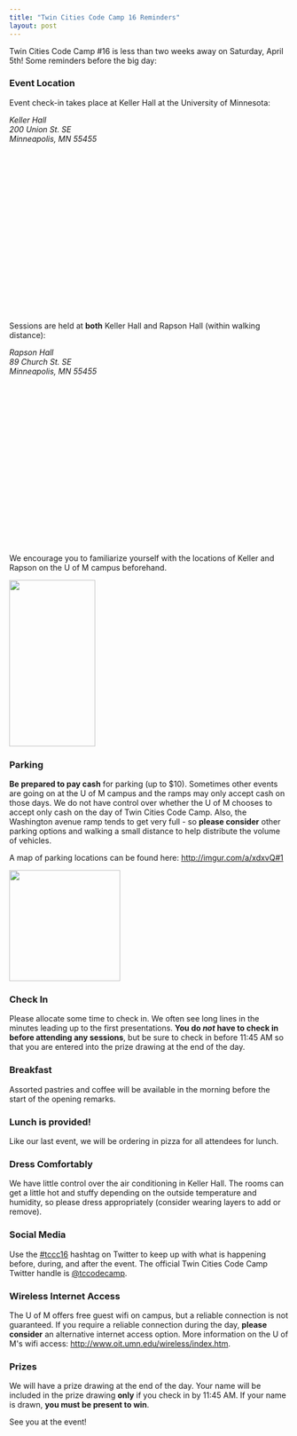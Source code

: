```yaml
---
title: "Twin Cities Code Camp 16 Reminders"
layout: post
---
```


<p>Twin Cities Code Camp #16 is less than two weeks away on Saturday, April 5th! 
	Some reminders before the big day:</p>

<h3>Event Location</h3>
<p>Event check-in takes place at Keller Hall at the University of Minnesota:</p>

<address>
	Keller Hall<br/>
	200 Union St. SE<br/>
	Minneapolis, MN 55455
</address>

<div style="height:300px;width:400px;overflow:hidden;margin-bottom: 20px;"><style type="text/css" media="screen">.gm-style img{max-width: none; !important; background:none !important;}.gm-style-iw{height:auto !important; color:#000000; display:block; white-space:nowrap; width:auto !important; line-height:18px; overflow:hidden !important;}</style><script type="text/javascript" src="http://maps.google.com/maps/api/js?v=3&sensor=false"></script><div style="height:300px;width:400px;overflow:hidden;"><div id="gmap_canvas" style="height:300px; width:400px;"></div><a href="http://www.embed-google-map.com/wordpress/" class="map-data">wordpress check this</a></div><script type="text/javascript">function init_map(){var myOptions = {zoom:14,center:new google.maps.LatLng(44.9746671,-93.23205580000001),mapTypeId: google.maps.MapTypeId.ROADMAP};map = new google.maps.Map(document.getElementById("gmap_canvas"), myOptions);marker = new google.maps.Marker({map: map,position: new google.maps.LatLng(44.9746671, -93.23205580000001)}); infowindow = new google.maps.InfoWindow({content:"<span style='height:auto !important; display:block; white-space:nowrap; overflow:hidden !important;'><strong style='font-weight:400;'>Keller Hall</strong><br>200 Union St. SE<br>55455 Minneapolis</span>" }); google.maps.event.addListener(marker, "click", function(){infowindow.open(map,marker);}); infowindow.open(map,marker);}google.maps.event.addDomListener (window, "load", init_map);</script></div>

<p>Sessions are held at <strong>both</strong> Keller Hall and Rapson Hall (within walking distance):</p>

<address>
	Rapson Hall<br/>
	89 Church St. SE<br/>
	Minneapolis, MN 55455<br/>
</address>

<div style="height:300px;width:400px;overflow:hidden;margin-bottom: 20px;"><style type="text/css" media="screen">.gm-style img{max-width: none; !important; background:none !important;}.gm-style-iw{height:auto !important; color:#000000; display:block; white-space:nowrap; width:auto !important; line-height:18px; overflow:hidden !important;}</style><script type="text/javascript" src="http://maps.google.com/maps/api/js?v=3&sensor=false"></script><div style="height:300px;width:400px;overflow:hidden;"><div id="gmap_canvas2" style="height:300px; width:400px;"></div><a href="http://www.embed-google-map.com/wordpress/" class="map-data">wordpress check this</a></div><script type="text/javascript">function init_map(){var myOptions = {zoom:14,center:new google.maps.LatLng(44.97629,-93.23320999999999),mapTypeId: google.maps.MapTypeId.ROADMAP};map = new google.maps.Map(document.getElementById("gmap_canvas2"), myOptions);marker = new google.maps.Marker({map: map,position: new google.maps.LatLng(44.97629, -93.23320999999999)}); infowindow = new google.maps.InfoWindow({content:"<span style='height:auto !important; display:block; white-space:nowrap; overflow:hidden !important;'><strong style='font-weight:400;'>Rapson Hall</strong><br>89 Church St SE<br>55455 Minneapolis</span>" }); google.maps.event.addListener(marker, "click", function(){infowindow.open(map,marker);}); infowindow.open(map,marker);}google.maps.event.addDomListener (window, "load", init_map);</script></div>

<p>We encourage you to familiarize yourself with the locations of Keller and
	Rapson on the U of M campus beforehand.</p>

<p><a href="http://imgur.com/a/xdxvQ#0">
	<img src="https://evbdn.eventbrite.com/s3-s3/eventlogos/5245465/kellerrapsonpath.png" alt="" width="155" height="300" /></a></p>


<h3>Parking</h3> 
<p><strong>Be prepared to pay cash</strong> for parking 
	(up to $10). Sometimes other events are going on at the U of M campus and 
	the ramps may only accept cash on those days. We do not have control over 
	whether the U of M chooses to accept only cash on the day of Twin Cities Code Camp. 
	Also, the Washington avenue ramp tends to get very full - so <strong>please consider</strong>
	other parking options and walking a small distance to help distribute the 
	volume of vehicles.</p>

<p>A map of parking locations can be found here: 
	<a href="http://imgur.com/a/xdxvQ#1">http://imgur.com/a/xdxvQ#1</a></p>

<p><a href="http://imgur.com/a/xdxvQ#1">
	<img src="https://evbdn.eventbrite.com/s3-s3/eventlogos/5245465/kellerevensmaller.png" alt="" width="200" /></a></p>

<h3>Check In</h3>
<p>Please allocate some time to check in. We 
	often see long lines in the minutes leading up to the first presentations. 
	<strong>You do <em>not</em> have to check in before attending any sessions</strong>, 
	but be sure to check in before 11:45 AM so that you are entered into the 
	prize drawing at the end of the day.</p>

<h3>Breakfast</h3>
<p>Assorted pastries and coffee will be available in the morning before the 
	start of the opening remarks.</p>

<h3>Lunch is provided!</h3>
<p>Like our last event, we will be ordering in pizza for all attendees for lunch.</p>

<h3>Dress Comfortably</h3>
<p>We have little control over the air conditioning in Keller Hall. 
	The rooms can get a little hot and stuffy depending on the outside temperature
	and humidity, so please dress appropriately (consider wearing layers to add
	or remove).</p>

<h3>Social Media</h3>
<p>Use the 
	<a href="https://twitter.com/search?q=%23tccc16&amp;f=realtime">#tccc16</a> 
	hashtag on Twitter to keep up with what is happening before, during, and after 
	the event. The official Twin Cities Code Camp Twitter handle is 
	<a href="https://twitter.com/TCCodeCamp">@tccodecamp</a>.</p>

<h3>Wireless Internet Access</h3>
<p>The U of M offers free guest wifi on campus, 
	but a reliable connection is not guaranteed. If you require a reliable connection
	during the day, <strong>please consider</strong> an alternative internet access option. 
	More information on the U of M's wifi access: 
	<a href="http://www.oit.umn.edu/wireless/index.htm">http://www.oit.umn.edu/wireless/index.htm</a>.</p>

<h3>Prizes</h3>
<p>We will have a prize drawing at the end of the 
	day. Your name will be included in the prize drawing <strong>only</strong> 
	if you check in by 11:45 AM. If your name is drawn, <strong>you must be 
	present to win</strong>.</p>

<p>See you at the event!</p>
